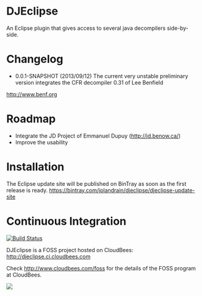 DJEclipse
=========

An Eclipse plugin that gives access to several java decompilers side-by-side.

Changelog
=========

* 0.0.1-SNAPSHOT (2013/09/12)
The current very unstable preliminary version integrates the CFR decompiler 0.31 of Lee Benfield

http://www.benf.org

Roadmap
=======

- Integrate the JD Project of Emmanuel Dupuy (http://jd.benow.ca/)
- Improve the usability

Installation
============

The Eclipse update site will be published on BinTray as soon as the first release is ready. 
https://bintray.com/jplandrain/djeclipse/djeclipse-update-site

Continuous Integration
======================

[![Build Status](https://djeclipse.ci.cloudbees.com/buildStatus/icon?job=DJEclipse)](https://djeclipse.ci.cloudbees.com/job/DJEclipse/)

DJEclipse is a FOSS project hosted on CloudBees: http://djeclipse.ci.cloudbees.com

Check http://www.cloudbees.com/foss for the details of the FOSS program at CloudBees.

![](http://web-static-cloudfront.s3.amazonaws.com/images/badges/BuiltOnDEV.png)

